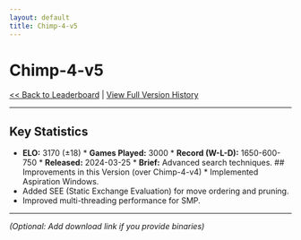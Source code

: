 ```yaml
---
layout: default
title: Chimp-4-v5
---
```


# Chimp-4-v5

[<< Back to Leaderboard](../) | [View Full Version History](../version-history.md)

---

## Key Statistics

* **ELO:** 3170 (±18) * **Games Played:** 3000 * **Record (W-L-D):** 1650-600-750 * **Released:** 2024-03-25 * **Brief:** Advanced search techniques. ## Improvements in this Version (over Chimp-4-v4) * Implemented Aspiration Windows.
* Added SEE (Static Exchange Evaluation) for move ordering and pruning.
* Improved multi-threading performance for SMP.

---

*(Optional: Add download link if you provide binaries)*
